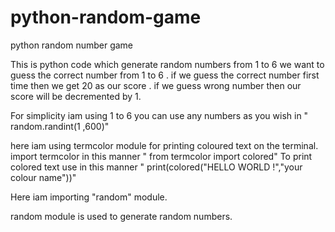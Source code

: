 # python-random-game
python random number game

This is python code which generate random numbers from 1 to 6 we want to guess the correct number from 1 to 6 .
if we guess the correct number first time then we get 20 as our score . if we guess wrong number then our score will be decremented by 1.

For simplicity iam using 1 to 6 you can  use any numbers  as you wish in " random.randint(1 ,600)"

here iam using termcolor module for printing coloured text on the terminal. import termcolor in this manner " from termcolor import colored"
To print colored text use in this manner " print(colored("HELLO WORLD !","your colour name"))"

Here iam importing "random" module.

random module is used to generate random numbers.
